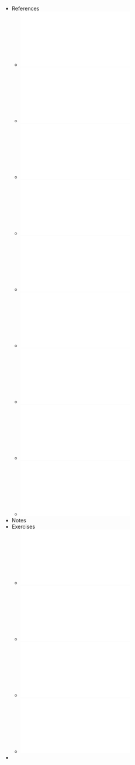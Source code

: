 - References
	- ![T10_Grafos_DFS.pdf](../assets/T10_Grafos_DFS_1736859578831_0.pdf)
	- ![T12_Ord_Topologica.pdf](../assets/T12_Ord_Topologica_1736859582045_0.pdf)
	- ![T12_SCCs.pdf](../assets/T12_SCCs_1736859595389_0.pdf)
	- ![T13_BFS.pdf](../assets/T13_BFS_1736859639547_0.pdf)
	- ![T14_CaminhosMaisCurtos_Dijkstra.pdf](../assets/T14_CaminhosMaisCurtos_Dijkstra_1736859643876_0.pdf)
	- ![T15_DAGs_BellmanFord.pdf](../assets/T15_DAGs_BellmanFord_1736859674945_0.pdf)
	- ![T16_FW_Johnson.pdf](../assets/T16_FW_Johnson_1736859678202_0.pdf)
	- ![T17_MSTs_Prim.pdf](../assets/T17_MSTs_Prim_1736859681930_0.pdf)
	- ![T18_ConjuntosDisjuntos_Kruskal.pdf](../assets/T18_ConjuntosDisjuntos_Kruskal_1736859731189_0.pdf)
- Notes
- Exercises
	- ![pratica07_sol.pdf](../assets/pratica07_sol_1736860169153_0.pdf)
	- ![pratica08_sol.pdf](../assets/pratica08_sol_1736860172221_0.pdf)
	- ![pratica09_sol.pdf](../assets/pratica09_sol_1736860175464_0.pdf)
	- ![pratica10_sol.pdf](../assets/pratica10_sol_1736860201903_0.pdf)
-